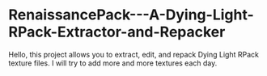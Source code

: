 # RenaissancePack---A-Dying-Light-RPack-Extractor-and-Repacker
Hello, this project allows you to extract, edit, and repack Dying Light RPack texture files. I will try to add more and more textures each day.
